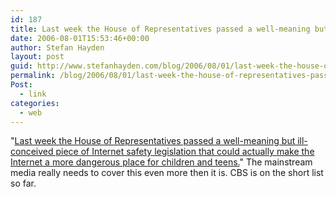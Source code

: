 ```yaml
---
id: 187
title: Last week the House of Representatives passed a well-meaning but ill-conceived piece of Internet safety legislation
date: 2006-08-01T15:53:46+00:00
author: Stefan Hayden
layout: post
guid: http://www.stefanhayden.com/blog/2006/08/01/last-week-the-house-of-representatives-passed-a-well-meaning-but-ill-conceived-piece-of-internet-safety-legislation/
permalink: /blog/2006/08/01/last-week-the-house-of-representatives-passed-a-well-meaning-but-ill-conceived-piece-of-internet-safety-legislation/
Post:
  - link
categories:
  - web
---
```

<p>"<a href="http://www.cbsnews.com/stories/2006/08/01/scitech/pcanswer/main1853357.shtml">Last week the House of Representatives passed a well-meaning but ill-conceived piece of Internet safety legislation that could actually make the Internet a more dangerous place for children and teens.</a>" The mainstream media really needs to cover this even more then it is. CBS is on the short list so far.
</p>
